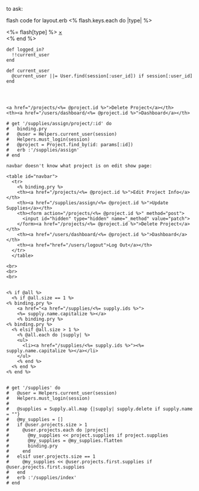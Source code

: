 to ask:


flash code for layout.erb
<% flash.keys.each do |type| %>
<div data-alert class="flash <%= type %> alert-box radius">
  <%= flash[type] %>
  <a href="#" class="close">&times;</a>
</div>
<% end %>


    def logged_in?
      !!current_user
    end

    def current_user
      @current_user ||= User.find(session[:user_id]) if session[:user_id]
    end




    <a href="/projects/<%= @project.id %>">Delete Project</a></th>
    <th><a href="/users/dashboard/<%= @project.id %>">Dashboard</a></th>

    # get '/supplies/assign/project/:id' do
    #   binding.pry
    #   @user = Helpers.current_user(session)
    #   Helpers.must_login(session)
    #   @project = Project.find_by(id: params[:id])
    #   erb :'/supplies/assign'
    # end

    navbar doesn't know what project is on edit show page:

    <table id="navbar">
      <tr>
        <% binding.pry %>
        <th><a href="/projects/<%= @project.id %>">Edit Project Info</a></th>
        <th><a href="/supplies/assign/<%= @project.id %>">Update Supplies</a></th>
        <th><form action="/projects/<%= @project.id %>" method="post">
          <input id="hidden" type="hidden" name="_method" value="patch">
        </form><a href="/projects/<%= @project.id %>">Delete Project</a></th>
        <th><a href="/users/dashboard/<%= @project.id %>">Dashboard</a></th>
        <th><a href="href="/users/logout">Log Out</a></th>
      </tr>
      </table>

    <br>
    <br>
    <br>


    <% if @all %>
      <% if @all.size == 1 %>
    <% binding.pry %>
        <a href="<a href="/supplies/<%= supply.ids %>">
        <%= supply.name.capitalize %></a>
        <% binding.pry %>
    <% binding.pry %>
      <% elsif @all.size > 1 %>
        <% @all.each do |supply| %>
        <ul>
          <li><a href="/supplies/<%= supply.ids %>"><%= supply.name.capitalize %></a></li>
        </ul>
        <% end %>
      <% end %>
    <% end %>


    # get '/supplies' do
    #   @user = Helpers.current_user(session)
    #   Helpers.must_login(session)
    #
    #   @supplies = Supply.all.map {|supply| supply.delete if supply.name = ""}
    #   @my_supplies = []
    #   if @user.projects.size > 1
    #     @user.projects.each do |project|
    #       @my_supplies << project.supplies if project.supplies
    #       @my_supplies = @my_supplies.flatten
    #       binding.pry
    #     end
    #   elsif user.projects.size == 1
    #     @my_supplies << @user.projects.first.supplies if @user.projects.first.supplies
    #   end
    #   erb :'/supplies/index'
    # end
